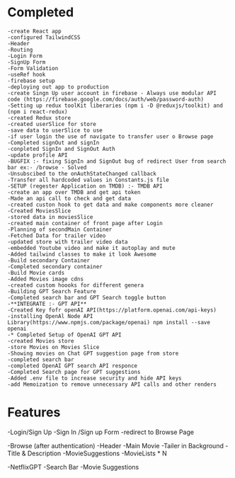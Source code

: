 # Completed
    -create React app
    -configured TailwindCSS
    -Header
    -Routing
    -Login Form
    -SignUp Form
    -Form Validation
    -useRef hook
    -firebase setup
    -deploying out app to production
    -create Singn Up user account in firebase - Always use modular API code (https://firebase.google.com/docs/auth/web/password-auth)
    -Setting up redux toolKit liberaries (npm i -D @reduxjs/toolkit) and (npm i react-redux)
    -created Redux store
    -created userSlice for store
    -save data to userSlice to use
    -if user login the use of navigate to transfer user o Browse page
    -Completed signOut and signIn
    -conpleted SignIn and SignOut Auth
    -update profile API 
    -BUGFIX :- fixing SignIn and SignOut bug of redirect User from search bar ex:- /browse - Solved
    -Unsubscibed to the onAuthStateChanged callback
    -Transfer all hardcoded values in Constants.js file
    -SETUP (regester Application on TMDB) :- TMDB API
    -create an app over TMDB and get api token
    -Made an api call to check and get data
    -created custon hook to get data and make components more cleaner
    -Created MoviesSlice
    -stored data in moviesSlice
    -created main container of front page after Login
    -Planning of secondMain Container
    -Fetched Data for trailer video
    -updated store with trailer video data
    -embedded Youtube video and make it autoplay and mute
    -Added tailwind classes to make it look Awesome
    -Build secondary Container
    -Completed secondary container 
    -Build Movie cards
    -Added Movies image cdns
    -created custom hoooks for different genera
    -Building GPT Search Feature
    -Completed search bar and GPT Search toggle button
    -**INTEGRATE :- GPT API**
    -Created Key fofr openAI API(https://platform.openai.com/api-keys)
    -installing OpenAl Node API Library(https://www.npmjs.com/package/openai) npm install --save openai
    -* Completed Setup of OpenAI GPT API 
    -created Movies store
    -store Movies on Movies Slice
    -Showing movies on Chat GPT suggestion page from store
    -completed search bar
    -completed OpenAI GPT search API responce
    -Completed Search page for GPT suggestions
    -Added .env file to increase security and hide API keys
    -add Memoization to remove unnecessary API calls and other renders




    

# Features

-Login/Sign Up
    -Sign In /Sign up Form
    -redirect to Browse Page

-Browse (after authentication)
    -Header
    -Main Movie
        -Tailer in Background
        -Title & Description
        -MovieSuggestions
            -MovieLists * N

-NetflixGPT
    -Search Bar
    -Movie Suggestions
